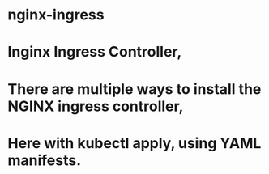 # nginx-ingress
# Inginx Ingress Controller,
# There are multiple ways to install the NGINX ingress controller,
# Here with kubectl apply, using YAML manifests.
